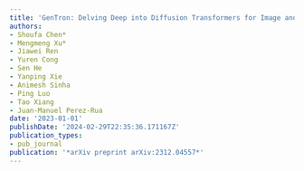 ```yaml
---
title: 'GenTron: Delving Deep into Diffusion Transformers for Image and Video Generation'
authors:
- Shoufa Chen*
- Mengmeng Xu*
- Jiawei Ren
- Yuren Cong
- Sen He
- Yanping Xie
- Animesh Sinha
- Ping Luo
- Tao Xiang
- Juan-Manuel Perez-Rua
date: '2023-01-01'
publishDate: '2024-02-29T22:35:36.171167Z'
publication_types:
- pub_journal
publication: '*arXiv preprint arXiv:2312.04557*'
---
```

